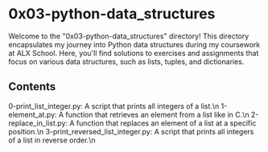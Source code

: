 # 0x03-python-data_structures

Welcome to the "0x03-python-data_structures" directory! This directory encapsulates my journey into Python data structures during my coursework at ALX School. Here, you'll find solutions to exercises and assignments that focus on various data structures, such as lists, tuples, and dictionaries.

## Contents

0-print_list_integer.py: A script that prints all integers of a list.\n
1-element_at.py: A function that retrieves an element from a list like in C.\n
2-replace_in_list.py: A function that replaces an element of a list at a specific position.\n
3-print_reversed_list_integer.py: A script that prints all integers of a list in reverse order.\n
